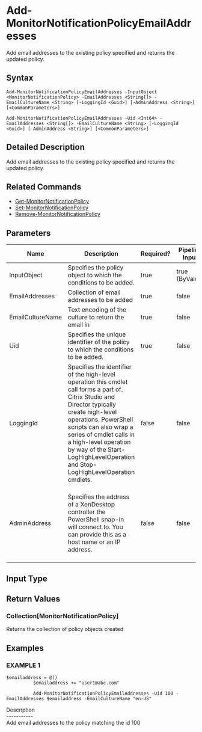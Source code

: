 ﻿# Add-MonitorNotificationPolicyEmailAddresses

   Add email addresses to the existing policy specified and returns the updated policy.

## Syntax
```
Add-MonitorNotificationPolicyEmailAddresses -InputObject <MonitorNotificationPolicy> -EmailAddresses <String[]> -EmailCultureName <String> [-LoggingId <Guid>] [-AdminAddress <String>] [<CommonParameters>]

Add-MonitorNotificationPolicyEmailAddresses -Uid <Int64> -EmailAddresses <String[]> -EmailCultureName <String> [-LoggingId <Guid>] [-AdminAddress <String>] [<CommonParameters>]
```

## Detailed Description
   Add email addresses to the existing policy specified and returns the updated policy.

## Related Commands
  * [Get-MonitorNotificationPolicy](Get-MonitorNotificationPolicy.html)
  * [Set-MonitorNotificationPolicy](Set-MonitorNotificationPolicy.html)
  * [Remove-MonitorNotificationPolicy](Remove-MonitorNotificationPolicy.html)
## Parameters

| Name   | Description | Required? | Pipeline Input | Default Value |
| --- | --- | --- | --- | --- |
| InputObject | Specifies the policy object to which the conditions to be added. | true | true (ByValue) |  |
| EmailAddresses | Collection of email addresses to be added | true | false |  |
| EmailCultureName | Text encoding of the culture to return the email in | true | false |  |
| Uid | Specifies the unique identifier of the policy to which the conditions to be added. | true | false |  |
| LoggingId | Specifies the identifier of the high-level operation this cmdlet call forms a part of. Citrix Studio and Director typically create high-level operations. PowerShell scripts can also wrap a series of cmdlet calls in a high-level operation by way of the Start-LogHighLevelOperation and Stop-LogHighLevelOperation cmdlets. | false | false |  |
| AdminAddress | Specifies the address of a XenDesktop controller the PowerShell snap-in will connect to. You can provide this as a host name or an IP address. | false | false | Localhost. Once a value is provided by any cmdlet, this value becomes the default. |

## Input Type
### 
   
## Return Values
### Collection[MonitorNotificationPolicy]
   Returns the collection of policy objects created
## Examples

### EXAMPLE 1
```
$emailaddress = @()
          $emailaddress += "user1@abc.com"

          Add-MonitorNotificationPolicyEmailAddresses -Uid 100 -EmailAddresses $emailaddress -EmailCultureName "en-US"
```
   Description<br>-----------<br>Add email addresses to the policy matching the id 100
